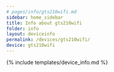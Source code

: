 ```yaml
---
# pages/info/gts210wifi.md
sidebar: home_sidebar
title: Info about gts210wifi
folder: info
layout: deviceinfo
permalink: /devices/gts210wifi/
device: gts210wifi
---
```

{% include templates/device_info.md %}
